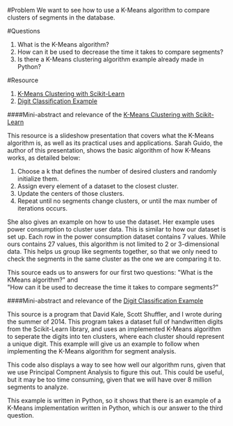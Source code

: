#Problem
We want to see how to use a K-Means algorithm to compare clusters of segments in the database.

#Questions
1. What is the K-Means algorithm?
2. How can it be used to decrease the time it takes to compare segments?
3. Is there a K-Means clustering algorithm example already made in Python?

#Resource
1. [K-Means Clustering with Scikit-Learn]
2. [Digit Classification Example]

####Mini-abstract and relevance of the [K-Means Clustering with Scikit-Learn]

This resource is a slideshow presentation that covers what the K-Means algorithm is, as well as its practical uses and
applications.  Sarah Guido, the author of this presentation, shows the basic algorithm of how K-Means works, as detailed below:

1. Choose a k that defines the number of desired clusters and randomly initialize them.
2. Assign every element of a dataset to the closest cluster.
3. Update the centers of those clusters.
4. Repeat until no segments change clusters, or until the max number of iterations occurs.

She also gives an example on how to use the dataset.  Her example uses power consumption to cluster user data.  This is 
similar to how our dataset is set up.  Each row in the power consumption dataset contains 7 values.  While ours contains 27
values, this algorithm is not limited to 2 or 3-dimensional data.  This helps us group like segments together, so that we
only need to check the segments in the same cluster as the one we are comparing it to.
 
 This source eads us to answers for our first two questions: "What is the KMeans algorithm?" and  
 "How can it be used to decrease the time it takes to compare segments?"
 
####Mini-abstract and relevance of the [Digit Classification Example]
 
 This source is a program that David Kale, Scott Shuffler, and I wrote during the summer of 2014.  This program takes
 a dataset full of handwritten digits from the Scikit-Learn library, and uses an implemented K-Means algorithm to 
 seperate the digits into ten clusters, where each cluster should represent a unique digit.  This example
 will give us an example to follow when implementing the K-Means algorithm for segment analysis.
 
 This code also displays a way to see how well our algorithm runs, given that we use Principal Compnent Analysis to figure
 this out.  This could be useful, but it may be too time consuming, given that we will have over 8 million segments to analyze.
 
 This example is written in Python, so it shows that there is an example of a K-Means implementation written in Python, 
 which is our answer to the third question.

 [K-Means Clustering with Scikit-Learn]: http://www.slideshare.net/SarahGuido/kmeans-clustering-with-scikitlearn
 [Digit Classification Example]: https://github.com/kaledj/sstem_python_stuff/blob/master/digit_classification.py
